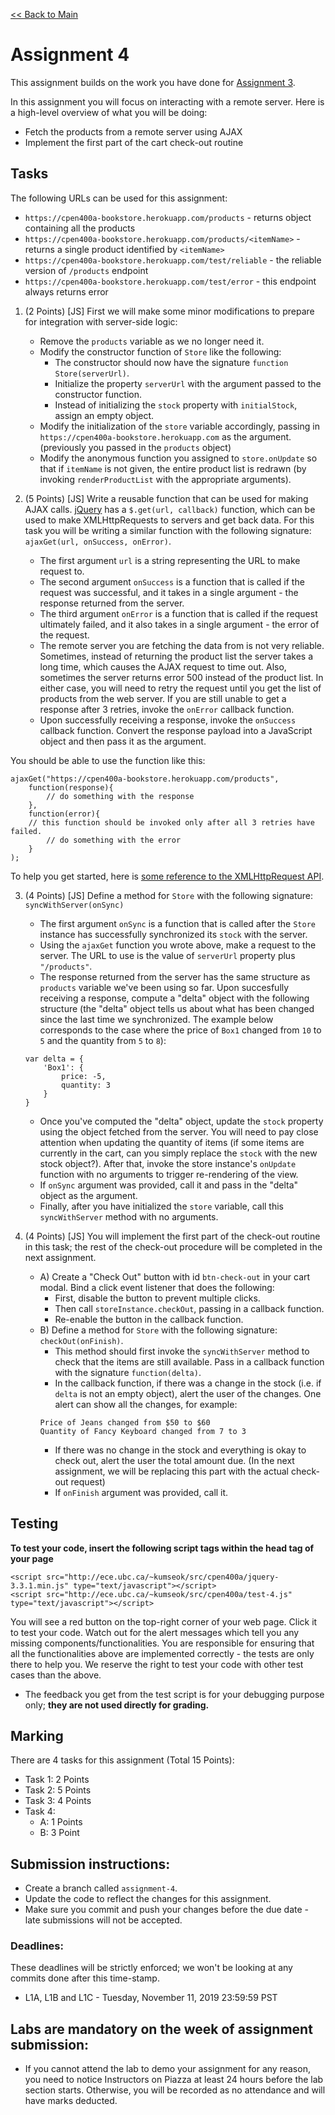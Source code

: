 [<< Back to Main](../README.md)

# Assignment 4

This assignment builds on the work you have done for [Assignment 3](./assignment-3.md).

In this assignment you will focus on interacting with a remote server. Here is a high-level overview of what you will be doing:

* Fetch the products from a remote server using AJAX
* Implement the first part of the cart check-out routine


## Tasks

The following URLs can be used for this assignment:
* `https://cpen400a-bookstore.herokuapp.com/products` - returns object containing all the products
* `https://cpen400a-bookstore.herokuapp.com/products/<itemName>` - returns a single product identified by `<itemName>` 
* `https://cpen400a-bookstore.herokuapp.com/test/reliable` - the reliable version of `/products` endpoint
* `https://cpen400a-bookstore.herokuapp.com/test/error` - this endpoint always returns error

1. (2 Points) [JS] First we will make some minor modifications to prepare for integration with server-side logic:
    * Remove the `products` variable as we no longer need it.
    * Modify the constructor function of `Store` like the following:
        * The constructor should now have the signature `function Store(serverUrl)`.
        * Initialize the property `serverUrl` with the argument passed to the constructor function.
        * Instead of initializing the `stock` property with `initialStock`, assign an empty object.
    * Modify the initialization of the `store` variable accordingly, passing in `https://cpen400a-bookstore.herokuapp.com` as the argument. (previously you passed in the `products` object)
    * Modify the anonymous function you assigned to `store.onUpdate` so that if `itemName` is not given, the entire product list is redrawn (by invoking `renderProductList` with the appropriate arguments).

2. (5 Points) [JS] Write a reusable function that can be used for making AJAX calls. [jQuery](http://jquery.com) has a `$.get(url, callback)` function, which can be used to make XMLHttpRequests to servers and get back data. For this task you will be writing a similar function with the following signature: `ajaxGet(url, onSuccess, onError)`.
    * The first argument `url` is a string representing the URL to make request to.
    * The second argument `onSuccess` is a function that is called if the request was successful, and it takes in a single argument - the response returned from the server.
    * The third argument `onError` is a function that is called if the request ultimately failed, and it also takes in a single argument - the error of the request.
    * The remote server you are fetching the data from is not very reliable. Sometimes, instead of returning the product list the server takes a long time, which causes the AJAX request to time out. Also, sometimes the server returns error 500 instead of the product list. In either case, you will need to retry the request until you get the list of products from the web server. If you are still unable to get a response after 3 retries, invoke the `onError` callback function.
    * Upon successfully receiving a response, invoke the `onSuccess` callback function. Convert the response payload into a JavaScript object and then pass it as the argument.

You should be able to use the function like this:

```
ajaxGet("https://cpen400a-bookstore.herokuapp.com/products",
	function(response){
		// do something with the response
	},
	function(error){
    // this function should be invoked only after all 3 retries have failed.
		// do something with the error
	}
);
```

To help you get started, here is [some reference to the XMLHttpRequest API](https://www.w3schools.com/xml/xml_http.asp).

3. (4 Points) [JS] Define a method for `Store` with the following signature: `syncWithServer(onSync)`
    * The first argument `onSync` is a function that is called after the `Store` instance has successfully synchronized its `stock` with the server.
    * Using the `ajaxGet` function you wrote above, make a request to the server. The URL to use is the value of `serverUrl` property plus `"/products"`.
    * The response returned from the server has the same structure as `products` variable we've been using so far. Upon succesfully receiving a response, compute a "delta" object with the following structure (the "delta" object tells us about what has been changed since the last time we synchronized. The example below corresponds to the case where the price of `Box1` changed from `10` to `5` and the quantity from `5` to `8`):
    ```
    var delta = {
        'Box1': {
            price: -5,
            quantity: 3
        }
    }
    ```
    * Once you've computed the "delta" object, update the `stock` property using the object fetched from the server. You will need to pay close attention when updating the quantity of items (if some items are currently in the cart, can you simply replace the `stock` with the new stock object?). After that, invoke the store instance's `onUpdate` function with no arguments to trigger re-rendering of the view.
    * If `onSync` argument was provided, call it and pass in the "delta" object as the argument.
    * Finally, after you have initialized the `store` variable, call this `syncWithServer` method with no arguments.

4. (4 Points) [JS] You will implement the first part of the check-out routine in this task; the rest of the check-out procedure will be completed in the next assignment.
    * A) Create a "Check Out" button with id `btn-check-out` in your cart modal. Bind a click event listener that does the following:
        * First, disable the button to prevent multiple clicks.
        * Then call `storeInstance.checkOut`, passing in a callback function.
        * Re-enable the button in the callback function.
    * B) Define a method for `Store` with the following signature: `checkOut(onFinish)`.
        * This method should first invoke the `syncWithServer` method to check that the items are still available. Pass in a callback function with the signature `function(delta)`.
        * In the callback function, if there was a change in the stock (i.e. if `delta` is not an empty object), alert the user of the changes. One alert can show all the changes, for example:
        ```
        Price of Jeans changed from $50 to $60
        Quantity of Fancy Keyboard changed from 7 to 3
        ```
        * If there was no change in the stock and everything is okay to check out, alert the user the total amount due. (In the next assignment, we will be replacing this part with the actual check-out request)
        * If `onFinish` argument was provided, call it.


## Testing

**To test your code, insert the following script tags within the head tag of your page**
```
<script src="http://ece.ubc.ca/~kumseok/src/cpen400a/jquery-3.3.1.min.js" type="text/javascript"></script>
<script src="http://ece.ubc.ca/~kumseok/src/cpen400a/test-4.js" type="text/javascript"></script>
```
You will see a red button on the top-right corner of your web page. Click it to test your code.
Watch out for the alert messages which tell you any missing components/functionalities. You are responsible for ensuring that all the functionalities above are implemented correctly - the tests are only there to help you. We reserve the right to test your code with other test cases than the above.

* The feedback you get from the test script is for your debugging purpose only; **they are not used directly for grading.**


## Marking

There are 4 tasks for this assignment (Total 15 Points):
* Task 1: 2 Points
* Task 2: 5 Points
* Task 3: 4 Points
* Task 4:
  * A: 1 Points
  * B: 3 Point


## Submission instructions:

* Create a branch called `assignment-4`.
* Update the code to reflect the changes for this assignment.
* Make sure you commit and push your changes before the due date - late submissions will not be accepted.


### Deadlines:

These deadlines will be strictly enforced; we won't be looking at any commits done after this time-stamp.

* L1A, L1B and L1C - Tuesday, November 11, 2019 23:59:59 PST


## Labs are mandatory on the week of assignment submission:

* If you cannot attend the lab to demo your assignment for any reason, you need to notice Instructors on Piazza at least 24 hours before the lab section starts. Otherwise, you will be recorded as no attendance and will have marks deducted.

